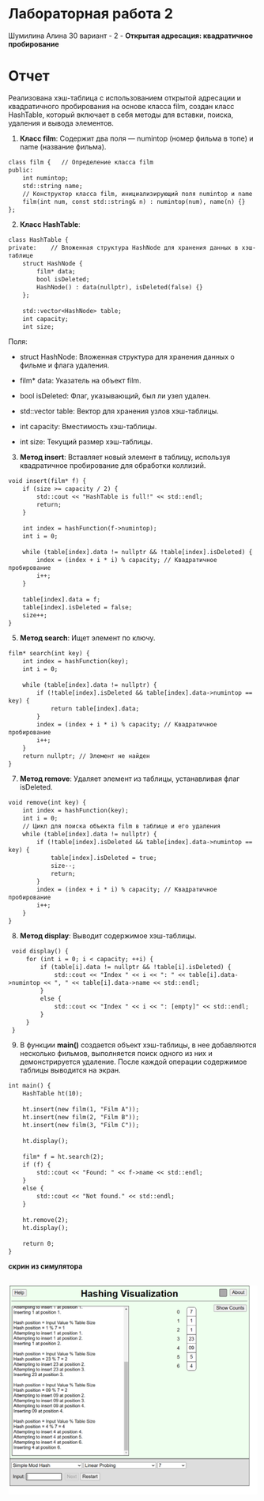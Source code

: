 # Лабораторная работа 2
Шумилина Алина
30 вариант - 2 - **Открытая адресация: квадратичное пробирование**
# Отчет
Реализована хэш-таблица с использованием открытой адресации и квадратичного пробирования на основе класса film, создан класс HashTable, который включает в себя методы для вставки, поиска, удаления и вывода элементов. 


1. **Класс film**: Содержит два поля — numintop (номер фильма в топе) и name (название фильма).

```
class film {   // Определение класса film
public:
    int numintop;
    std::string name;
    // Конструктор класса film, инициализирующий поля numintop и name
    film(int num, const std::string& n) : numintop(num), name(n) {}
};
```

2. **Класс HashTable**:

```
class HashTable {
private:    // Вложенная структура HashNode для хранения данных в хэш-таблице
    struct HashNode {
        film* data;
        bool isDeleted;
        HashNode() : data(nullptr), isDeleted(false) {}
    };

    std::vector<HashNode> table;
    int capacity;
    int size;
```
 Поля:

- struct HashNode: Вложенная структура для хранения данных о фильме и флага удаления.

- film* data: Указатель на объект film.

- bool isDeleted: Флаг, указывающий, был ли узел удален.

- std::vector<HashNode> table: Вектор для хранения узлов хэш-таблицы.

- int capacity: Вместимость хэш-таблицы.

- int size: Текущий размер хэш-таблицы.

3. **Метод insert**: Вставляет новый элемент в таблицу, используя квадратичное пробирование для обработки коллизий.
   
```
void insert(film* f) {
    if (size >= capacity / 2) {
        std::cout << "HashTable is full!" << std::endl;
        return;
    }

    int index = hashFunction(f->numintop);
    int i = 0;

    while (table[index].data != nullptr && !table[index].isDeleted) {
        index = (index + i * i) % capacity; // Квадратичное пробирование
        i++;
    }

    table[index].data = f;
    table[index].isDeleted = false;
    size++;
}
```

5. **Метод search**: Ищет элемент по ключу.
   
```
film* search(int key) {
    int index = hashFunction(key);
    int i = 0;

    while (table[index].data != nullptr) {
        if (!table[index].isDeleted && table[index].data->numintop == key) {
            return table[index].data;
        }
        index = (index + i * i) % capacity; // Квадратичное пробирование
        i++;
    }
    return nullptr; // Элемент не найден
}
```

7. **Метод remove**: Удаляет элемент из таблицы, устанавливая флаг isDeleted.

```
void remove(int key) {
    int index = hashFunction(key);
    int i = 0;
    // Цикл для поиска объекта film в таблице и его удаления
    while (table[index].data != nullptr) {
        if (!table[index].isDeleted && table[index].data->numintop == key) {
            table[index].isDeleted = true;
            size--;
            return;
        }
        index = (index + i * i) % capacity; // Квадратичное пробирование
        i++;
    }
}
```

8. **Метод display**: Выводит содержимое хэш-таблицы.

```
 void display() {
     for (int i = 0; i < capacity; ++i) {
         if (table[i].data != nullptr && !table[i].isDeleted) {
             std::cout << "Index " << i << ": " << table[i].data->numintop << ", " << table[i].data->name << std::endl;
         }
         else {
             std::cout << "Index " << i << ": [empty]" << std::endl;
         }
     }
 }
```

9. В функции **main()** создается объект хэш-таблицы, в нее добавляются несколько фильмов, выполняется поиск одного из них и демонстрируется удаление. После каждой операции содержимое таблицы выводится на экран.

```
int main() {
    HashTable ht(10);

    ht.insert(new film(1, "Film A"));
    ht.insert(new film(2, "Film B"));
    ht.insert(new film(3, "Film C"));

    ht.display();

    film* f = ht.search(2);
    if (f) {
        std::cout << "Found: " << f->name << std::endl;
    }
    else {
        std::cout << "Not found." << std::endl;
    }

    ht.remove(2);
    ht.display();

    return 0;
}
```



**скрин из симулятора**


</br>![симулятор](симулятор.png)
